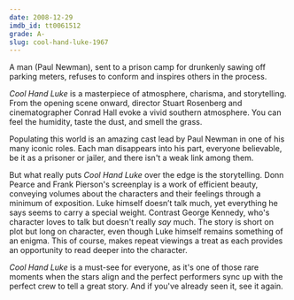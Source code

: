 ```yaml
---
date: 2008-12-29
imdb_id: tt0061512
grade: A-
slug: cool-hand-luke-1967
---
```


A man (Paul Newman), sent to a prison camp for drunkenly sawing off parking meters, refuses to conform and inspires others in the process.

_Cool Hand Luke_ is a masterpiece of atmosphere, charisma, and storytelling. From the opening scene onward, director Stuart Rosenberg and cinematographer Conrad Hall evoke a vivid southern atmosphere. You can feel the humidity, taste the dust, and smell the grass.

Populating this world is an amazing cast lead by Paul Newman in one of his many iconic roles. Each man disappears into his part, everyone believable, be it as a prisoner or jailer, and there isn't a weak link among them.

But what really puts _Cool Hand Luke_ over the edge is the storytelling. Donn Pearce and Frank Pierson's screenplay is a work of efficient beauty, conveying volumes about the characters and their feelings through a minimum of exposition. Luke himself doesn’t talk much, yet everything he says seems to carry a special weight. Contrast George Kennedy, who's character loves to talk but doesn't really _say_ much. The story is short on plot but long on character, even though Luke himself remains something of an enigma. This of course, makes repeat viewings a treat as each provides an opportunity to read deeper into the character.

_Cool Hand Luke_ is a must-see for everyone, as it's one of those rare moments when the stars align and the perfect performers sync up with the perfect crew to tell a great story. And if you've already seen it, see it again.
